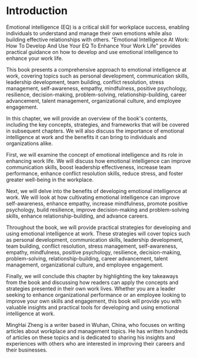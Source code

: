 # Introduction

Emotional intelligence (EQ) is a critical skill for workplace success, enabling individuals to understand and manage their own emotions while also building effective relationships with others. "Emotional Intelligence At Work: How To Develop And Use Your EQ To Enhance Your Work Life" provides practical guidance on how to develop and use emotional intelligence to enhance your work life.

This book presents a comprehensive approach to emotional intelligence at work, covering topics such as personal development, communication skills, leadership development, team building, conflict resolution, stress management, self-awareness, empathy, mindfulness, positive psychology, resilience, decision-making, problem-solving, relationship-building, career advancement, talent management, organizational culture, and employee engagement.

In this chapter, we will provide an overview of the book's contents, including the key concepts, strategies, and frameworks that will be covered in subsequent chapters. We will also discuss the importance of emotional intelligence at work and the benefits it can bring to individuals and organizations alike.

First, we will examine the concept of emotional intelligence and its role in enhancing work life. We will discuss how emotional intelligence can improve communication skills, boost leadership effectiveness, increase team performance, enhance conflict resolution skills, reduce stress, and foster greater well-being in the workplace.

Next, we will delve into the benefits of developing emotional intelligence at work. We will look at how cultivating emotional intelligence can improve self-awareness, enhance empathy, increase mindfulness, promote positive psychology, build resilience, improve decision-making and problem-solving skills, enhance relationship-building, and advance careers.

Throughout the book, we will provide practical strategies for developing and using emotional intelligence at work. These strategies will cover topics such as personal development, communication skills, leadership development, team building, conflict resolution, stress management, self-awareness, empathy, mindfulness, positive psychology, resilience, decision-making, problem-solving, relationship-building, career advancement, talent management, organizational culture, and employee engagement.

Finally, we will conclude this chapter by highlighting the key takeaways from the book and discussing how readers can apply the concepts and strategies presented in their own work lives. Whether you are a leader seeking to enhance organizational performance or an employee looking to improve your own skills and engagement, this book will provide you with valuable insights and practical tools for developing and using emotional intelligence at work.

MingHai Zheng is a writer based in Wuhan, China, who focuses on writing articles about workplace and management topics. He has written hundreds of articles on these topics and is dedicated to sharing his insights and experiences with others who are interested in improving their careers and their businesses.
